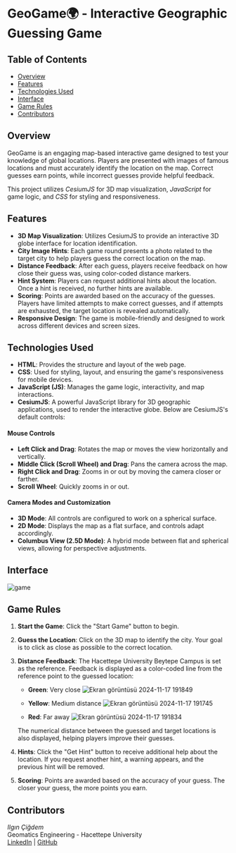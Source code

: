 # GeoGame🌍 - Interactive Geographic Guessing Game

## Table of Contents

- [Overview](#overview)
- [Features](#features)
- [Technologies Used](#technologies-used)
- [Interface](#interface)
- [Game Rules](#game-rules)
- [Contributors](#contributors)


## Overview

GeoGame is an engaging map-based interactive game designed to test your knowledge of global locations. Players are presented with images of famous locations and must accurately identify the location on the map. Correct guesses earn points, while incorrect guesses provide helpful feedback.

This project utilizes *CesiumJS* for 3D map visualization, *JavaScript* for game logic, and *CSS* for styling and responsiveness.

## Features

- **3D Map Visualization**: Utilizes CesiumJS to provide an interactive 3D globe interface for location identification.
- **City Image Hints**: Each game round presents a photo related to the target city to help players guess the correct location on the map.
- **Distance Feedback**: After each guess, players receive feedback on how close their guess was, using color-coded distance markers.
- **Hint System**: Players can request additional hints about the location. Once a hint is received, no further hints are available.
- **Scoring**: Points are awarded based on the accuracy of the guesses. Players have limited attempts to make correct guesses, and if attempts are exhausted, the target location is revealed automatically.
- **Responsive Design**: The game is mobile-friendly and designed to work across different devices and screen sizes.

## Technologies Used

- **HTML**: Provides the structure and layout of the web page.
- **CSS**: Used for styling, layout, and ensuring the game's responsiveness for mobile devices.
- **JavaScript (JS)**: Manages the game logic, interactivity, and map interactions.
- **CesiumJS**: A powerful JavaScript library for 3D geographic applications, used to render the interactive globe. Below are CesiumJS's default controls:

#### Mouse Controls

- **Left Click and Drag**: Rotates the map or moves the view horizontally and vertically.
- **Middle Click (Scroll Wheel) and Drag**: Pans the camera across the map.
- **Right Click and Drag**: Zooms in or out by moving the camera closer or farther.
- **Scroll Wheel**: Quickly zooms in or out.

#### Camera Modes and Customization

- **3D Mode**: All controls are configured to work on a spherical surface.
- **2D Mode**: Displays the map as a flat surface, and controls adapt accordingly.
- **Columbus View (2.5D Mode)**: A hybrid mode between flat and spherical views, allowing for perspective adjustments.

## Interface
![game](https://github.com/user-attachments/assets/7c2e1fc6-659f-48e5-85d4-e8235b427a64)

## Game Rules

1. **Start the Game**: Click the "Start Game" button to begin.
2. **Guess the Location**: Click on the 3D map to identify the city. Your goal is to click as close as possible to the correct location.
3. **Distance Feedback**: The Hacettepe University Beytepe Campus is set as the reference. Feedback is displayed as a color-coded line from the reference point to the guessed location:
   - **Green**: Very close ![Ekran görüntüsü 2024-11-17 191849](https://github.com/user-attachments/assets/aebae1ac-a30f-4f47-ba7c-d76cedbda084)

   - **Yellow**: Medium distance ![Ekran görüntüsü 2024-11-17 191745](https://github.com/user-attachments/assets/edd8f344-66b3-49e8-9ff0-388a19b80f18)

   - **Red**: Far away ![Ekran görüntüsü 2024-11-17 191834](https://github.com/user-attachments/assets/100c4a03-7e3c-4c58-9dc4-4ddade68ec28)


   The numerical distance between the guessed and target locations is also displayed, helping players improve their guesses.

4. **Hints**: Click the "Get Hint" button to receive additional help about the location. If you request another hint, a warning appears, and the previous hint will be removed.
5. **Scoring**: Points are awarded based on the accuracy of your guess. The closer your guess, the more points you earn.

## Contributors

*Ilgın Çiğdem*  
Geomatics Engineering - Hacettepe University  
[LinkedIn](https://www.linkedin.com/in/ilgincigdem) | [GitHub](https://github.com/ilgincigdem)



